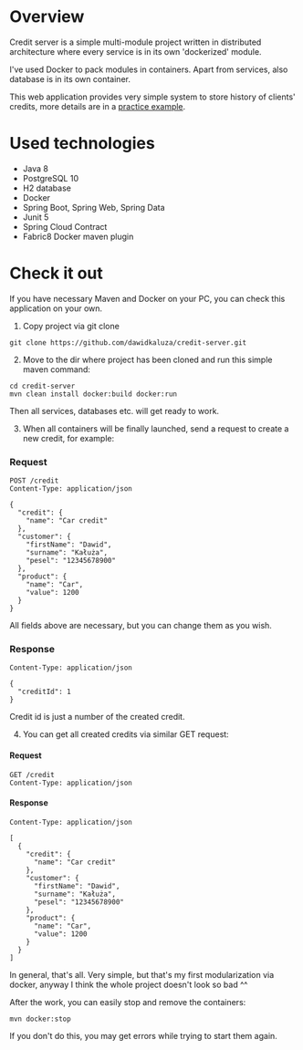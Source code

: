 # Overview

Credit server is a simple multi-module project written in distributed architecture where every service is in its own 'dockerized' module.

I've used Docker to pack modules in containers.
Apart from services, also database is in its own container.

This web application provides very simple system to store history of clients' credits, more details are in a [practice example](#check-it-out).

# Used technologies

- Java 8
- PostgreSQL 10
- H2 database
- Docker
- Spring Boot, Spring Web, Spring Data
- Junit 5
- Spring Cloud Contract
- Fabric8 Docker maven plugin

# Check it out

If you have necessary Maven and Docker on your PC, you can check this application on your own.

1. Copy project via git clone
```
git clone https://github.com/dawidkaluza/credit-server.git
```

2. Move to the dir where project has been cloned and run this simple maven command:
```
cd credit-server
mvn clean install docker:build docker:run
```

Then all services, databases etc. will get ready to work.

3. When all containers will be finally launched, send a request to create a new credit, for example:

### Request
```
POST /credit
Content-Type: application/json

{
  "credit": {
    "name": "Car credit"
  },
  "customer": {
    "firstName": "Dawid",
    "surname": "Kałuża",
    "pesel": "12345678900"
  },
  "product": {
    "name": "Car",
    "value": 1200
  }
}
```
All fields above are necessary, but you can change them as you wish.

### Response
```
Content-Type: application/json

{
  "creditId": 1
}
```
Credit id is just a number of the created credit.

4. You can get all created credits via similar GET request:

#### Request
```
GET /credit
Content-Type: application/json
```

#### Response
```
Content-Type: application/json

[
  {
    "credit": {
      "name": "Car credit"
    },
    "customer": {
      "firstName": "Dawid",
      "surname": "Kałuża",
      "pesel": "12345678900"
    },
    "product": {
      "name": "Car",
      "value": 1200
    }
  }
]
```

In general, that's all. Very simple, but that's my first modularization via docker, anyway I think the whole project doesn't look so bad ^^

After the work, you can easily stop and remove the containers:
```
mvn docker:stop
```

If you don't do this, you may get errors while trying to start them again.